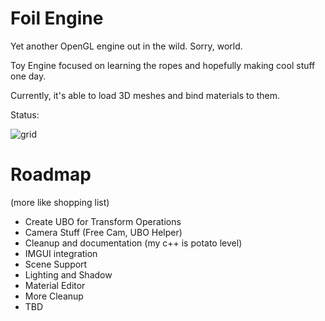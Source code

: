 # Foil Engine

Yet another OpenGL engine out in the wild. Sorry, world.

Toy Engine focused on learning the ropes and hopefully making cool stuff one day.

Currently, it's able to load 3D meshes and bind materials to them.

Status:

![grid](https://user-images.githubusercontent.com/36165212/202774747-6447afb7-f173-48b5-9a60-1a94d0e599c8.gif)

# Roadmap 
(more like shopping list)

- Create UBO for Transform Operations
- Camera Stuff (Free Cam, UBO Helper)
- Cleanup and documentation (my c++ is potato level)
- IMGUI integration
- Scene Support
- Lighting and Shadow
- Material Editor
- More Cleanup
- TBD

